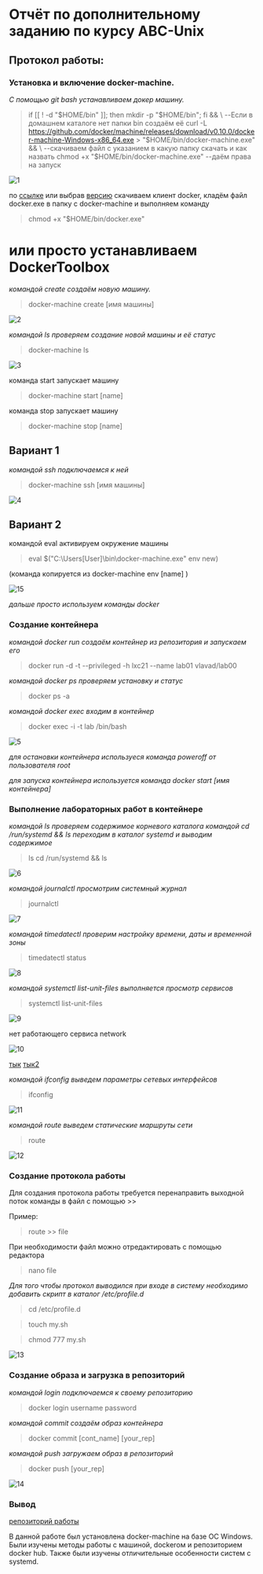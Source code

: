 # Отчёт по дополнительному заданию по курсу ABC-Unix
## Протокол  работы:
### Установка и включение docker-machine.

*С помощью git bash устанавливаем докер машину.*

>if [[ ! -d "$HOME/bin" ]]; then mkdir -p "$HOME/bin"; fi && \   --Если в домашнем каталоге нет папки bin создаём её
>curl -L https://github.com/docker/machine/releases/download/v0.10.0/docker-machine-Windows-x86_64.exe > "$HOME/bin/docker-machine.exe" && \ --скачиваем файл с указанием в какую папку скачать и как назвать
>chmod +x "$HOME/bin/docker-machine.exe"  --даём права на запуск
  
![1](/images/1.png)

по [ссылке](https://get.docker.com/builds/Windows/x86_64/docker-17.04.0-ce.zip) или выбрав [версию](https://github.com/docker/docker/releases) скачиваем клиент docker, кладём файл docker.exe в папку с docker-machine и выполняем команду

>chmod +x "$HOME/bin/docker.exe"

# или просто устанавливаем DockerToolbox

*командой create создаём новую машину.*

>docker-machine create [имя машины]
  
![2](/images/2.png)

*командой ls проверяем создание новой машины и её статус*

>docker-machine ls

![3](/images/3.png)

команда start запускает машину
>docker-machine start [name] 

команда stop запускает машину
>docker-machine stop [name] 

## Вариант 1

*командой ssh подключаемся к ней*

>docker-machine ssh [имя машины]

![4](/images/4.png)

## Вариант 2

командой eval активируем окружение машины

>eval $("C:\Users\[User]\bin\docker-machine.exe" env new)

(команда копируется из docker-machine env [name] )

![15](/images/15.png)

*дальше просто используем команды docker*

### Создание контейнера

*командой docker run создаём контейнер из репозитория и запускаем его*

>docker run -d -t --privileged -h lxc21 --name lab01 vlavad/lab00

*командой docker ps проверяем установку и статус*

>docker ps -a

*командой docker exec входим в контейнер*

>docker exec -i -t lab<NN> /bin/bash

![5](/images/5.png)

*для остановки контейнера используеся команда poweroff от пользователя root*

*для запуска контейнера используется команда docker start [имя контейнера]*

### Выполнение лабораторных работ в контейнере

*командой ls проверяем содержимое корневого каталога*
*командой cd /run/systemd && ls переходим в каталог systemd и выводим содержимое*

>ls
>cd /run/systemd && ls

![6](/images/6.png)

*командой journalctl просмотрим системный журнал*

>journalctl

![7](/images/7.png)

*командой timedatectl проверим настройку времени, даты и временной зоны*

>timedatectl status

![8](/images/8.png)

*командой systemctl list-unit-files выполняется просмотр сервисов*

>systemctl list-unit-files

![9](/images/9.png)

нет работающего сервиса network 

![10](/images/10.png)

[тык](https://access.redhat.com/solutions/1592413) [тык2](https://bugzilla.redhat.com/show_bug.cgi?id=1404444)

*командой ifconfig выведем параметры сетевых интерфейсов*

>ifconfig

![11](/images/11.png)

*командой route выведем статические маршруты сети*

>route

![12](/images/12.png)

### Создание протокола работы

Для создания протокола работы требуется перенаправить выходной поток команды в файл с помощью >>

Пример:

>route >> file

При необходимости файл можно отредактировать с помощью редактора

> nano file

*Для того чтобы протокол выводился при входе в систему необходимо добавить скрипт в каталог /etc/profile.d*

>cd /etc/profile.d

>touch my.sh

>chmod 777 my.sh

![13](/images/13.png)

### Создание образа и загрузка в репозиторий

*командой login подключаемся к своему репозиторию*

>docker login
>username
>password

*командой commit создаём образ контейнера*

>docker commit [cont_name] [your_rep]

*командой push загружаем образ в репозиторий*

>docker push [your_rep]

![14](/images/14.png)

### Вывод

[репозиторий работы](https://hub.docker.com/r/alxloginov/lab01/)

В данной работе был установлена docker-machine на базе ОС Windows. Были изучены методы работы с машиной, dockerом и репозиторием docker hub. Также были изучены отличительные особенности систем с systemd.

